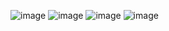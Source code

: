 

![image](https://user-images.githubusercontent.com/21966758/183991944-0aa088d3-39f4-4ca7-9d85-f94770788089.png)
![image](https://user-images.githubusercontent.com/21966758/183995555-596a6302-723c-4dbe-a9e7-2bf348119b0d.png)
![image](https://user-images.githubusercontent.com/21966758/184019670-7f5a11e9-e03a-4e0b-8394-e61109988d20.png)
![image](https://user-images.githubusercontent.com/21966758/184224590-d4d50f5c-44d6-43a4-92c7-ba6c1506dd44.png)



